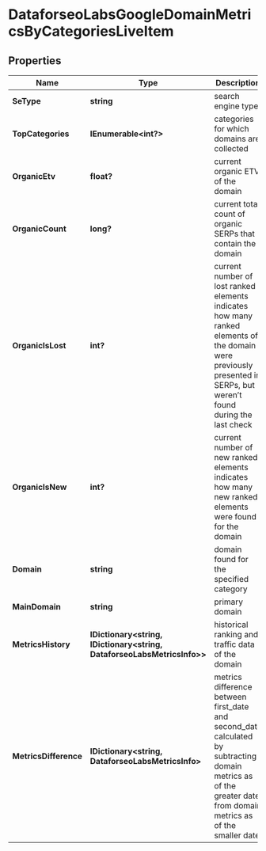 # DataforseoLabsGoogleDomainMetricsByCategoriesLiveItem


## Properties

| Name | Type | Description | Notes |
|------------ | ------------- | ------------- | -------------|
**SeType** | **string** | search engine type |[optional]|
**TopCategories** | **IEnumerable<int?>** | categories for which domains are collected |[optional]|
**OrganicEtv** | **float?** | current organic ETV of the domain |[optional]|
**OrganicCount** | **long?** | current total count of organic SERPs that contain the domain |[optional]|
**OrganicIsLost** | **int?** | current number of lost ranked elements<br>indicates how many ranked elements of the domain were previously presented in SERPs, but weren’t found during the last check |[optional]|
**OrganicIsNew** | **int?** | current number of new ranked elements<br>indicates how many new ranked elements were found for the domain |[optional]|
**Domain** | **string** | domain found for the specified category |[optional]|
**MainDomain** | **string** | primary domain |[optional]|
**MetricsHistory** | **IDictionary<string, IDictionary<string, DataforseoLabsMetricsInfo>>** | historical ranking and traffic data of the domain |[optional]|
**MetricsDifference** | **IDictionary<string, DataforseoLabsMetricsInfo>** | metrics difference between first_date and second_date<br>calculated by subtracting domain metrics as of the greater date from domain metrics as of the smaller date |[optional]|